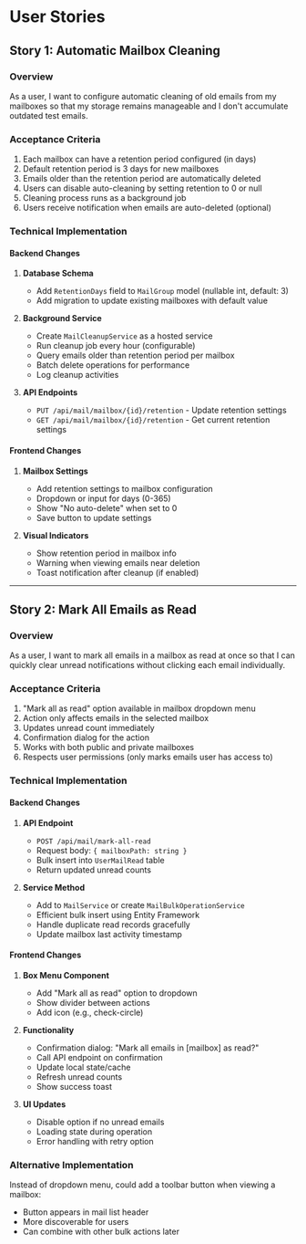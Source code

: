 # User Stories

## Story 1: Automatic Mailbox Cleaning

### Overview
As a user, I want to configure automatic cleaning of old emails from my mailboxes so that my storage remains manageable and I don't accumulate outdated test emails.

### Acceptance Criteria
1. Each mailbox can have a retention period configured (in days)
2. Default retention period is 3 days for new mailboxes
3. Emails older than the retention period are automatically deleted
4. Users can disable auto-cleaning by setting retention to 0 or null
5. Cleaning process runs as a background job
6. Users receive notification when emails are auto-deleted (optional)

### Technical Implementation

#### Backend Changes
1. **Database Schema**
   - Add `RetentionDays` field to `MailGroup` model (nullable int, default: 3)
   - Add migration to update existing mailboxes with default value

2. **Background Service**
   - Create `MailCleanupService` as a hosted service
   - Run cleanup job every hour (configurable)
   - Query emails older than retention period per mailbox
   - Batch delete operations for performance
   - Log cleanup activities

3. **API Endpoints**
   - `PUT /api/mail/mailbox/{id}/retention` - Update retention settings
   - `GET /api/mail/mailbox/{id}/retention` - Get current retention settings

#### Frontend Changes
1. **Mailbox Settings**
   - Add retention settings to mailbox configuration
   - Dropdown or input for days (0-365)
   - Show "No auto-delete" when set to 0
   - Save button to update settings

2. **Visual Indicators**
   - Show retention period in mailbox info
   - Warning when viewing emails near deletion
   - Toast notification after cleanup (if enabled)

---

## Story 2: Mark All Emails as Read

### Overview
As a user, I want to mark all emails in a mailbox as read at once so that I can quickly clear unread notifications without clicking each email individually.

### Acceptance Criteria
1. "Mark all as read" option available in mailbox dropdown menu
2. Action only affects emails in the selected mailbox
3. Updates unread count immediately
4. Confirmation dialog for the action
5. Works with both public and private mailboxes
6. Respects user permissions (only marks emails user has access to)

### Technical Implementation

#### Backend Changes
1. **API Endpoint**
   - `POST /api/mail/mark-all-read`
   - Request body: `{ mailboxPath: string }`
   - Bulk insert into `UserMailRead` table
   - Return updated unread counts

2. **Service Method**
   - Add to `MailService` or create `MailBulkOperationService`
   - Efficient bulk insert using Entity Framework
   - Handle duplicate read records gracefully
   - Update mailbox last activity timestamp

#### Frontend Changes
1. **Box Menu Component**
   - Add "Mark all as read" option to dropdown
   - Show divider between actions
   - Add icon (e.g., check-circle)

2. **Functionality**
   - Confirmation dialog: "Mark all emails in [mailbox] as read?"
   - Call API endpoint on confirmation
   - Update local state/cache
   - Refresh unread counts
   - Show success toast

3. **UI Updates**
   - Disable option if no unread emails
   - Loading state during operation
   - Error handling with retry option

### Alternative Implementation
Instead of dropdown menu, could add a toolbar button when viewing a mailbox:
- Button appears in mail list header
- More discoverable for users
- Can combine with other bulk actions later